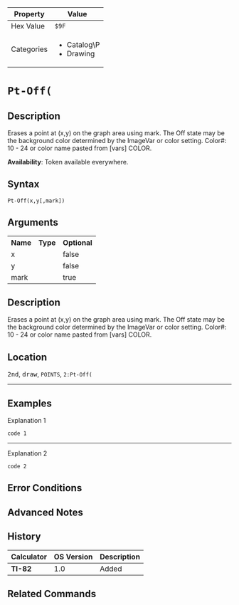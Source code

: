 | Property      | Value |
|---------------|-------|
| Hex Value     | `$9F`|
| Categories    | <ul><li>Catalog\P</li><li>Drawing</li></ul> |

# `Pt-Off(`

## Description
Erases a point at (x,y) on the graph area using mark. The Off state may be the background color determined by the ImageVar or color setting.
Color#: 10 - 24 or color name pasted from [vars] COLOR.


<b>Availability</b>: Token available everywhere.

## Syntax
`Pt-Off(x,y[,mark])`

## Arguments
<table>
<tr><th>Name</th><th>Type</th><th>Optional</th></tr>

<tr><td>x</td><td></td><td>false</td></tr>

<tr><td>y</td><td></td><td>false</td></tr>

<tr><td>mark</td><td></td><td>true</td></tr>

</table>

## Description
Erases a point at (x,y) on the graph area using mark. The Off state may be the background color determined by the ImageVar or color setting.
Color#: 10 - 24 or color name pasted from [vars] COLOR.

## Location
<kbd>2nd</kbd>, <kbd>draw</kbd>, `POINTS`, `2:Pt-Off(`
<hr>

## Examples

Explanation 1
```ti-basic
code 1
```
---
Explanation 2
```ti-basic
code 2
```

## Error Conditions


## Advanced Notes


## History
| Calculator | OS Version | Description |
|------------|------------|-------------|
| <b>TI-82</b> | 1.0 | Added

## Related Commands

    